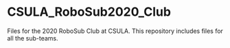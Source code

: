 # CSULA_RoboSub2020_Club
Files for the 2020 RoboSub Club at CSULA. This repository includes files for all the sub-teams. 
